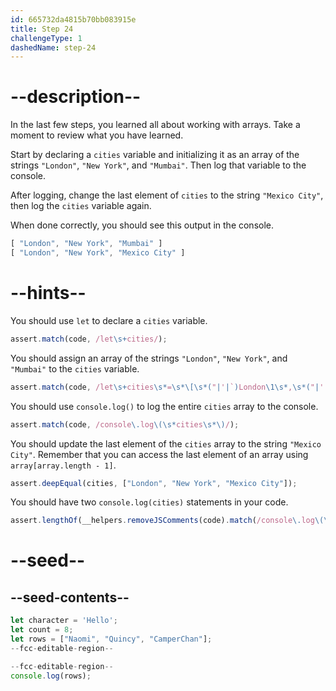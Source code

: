 ```yaml
---
id: 665732da4815b70bb083915e
title: Step 24
challengeType: 1
dashedName: step-24
---
```



# --description--

In the last few steps, you learned all about working with arrays. Take a moment to review what you have learned.

Start by declaring a `cities` variable and initializing it as an array of the strings `"London"`, `"New York"`, and `"Mumbai"`. Then log that variable to the console.

After logging, change the last element of `cities` to the string `"Mexico City"`, then log the `cities` variable again.

When done correctly, you should see this output in the console.

```js
[ "London", "New York", "Mumbai" ]
[ "London", "New York", "Mexico City" ]
```

# --hints--

You should use `let` to declare a `cities` variable.

```js
assert.match(code, /let\s+cities/);
```

You should assign an array of the strings `"London"`, `"New York"`, and `"Mumbai"` to the `cities` variable.

```js
assert.match(code, /let\s+cities\s*=\s*\[\s*("|'|`)London\1\s*,\s*("|'|`)New York\2\s*,\s*("|'|`)Mumbai\3\s*,?\s*\]/);
```

You should use `console.log()` to log the entire `cities` array to the console.

```js
assert.match(code, /console\.log\(\s*cities\s*\)/);
```

You should update the last element of the `cities` array to the string `"Mexico City"`. Remember that you can access the last element of an array using `array[array.length - 1]`.

```js
assert.deepEqual(cities, ["London", "New York", "Mexico City"]);
```

You should have two `console.log(cities)` statements in your code.

```js
assert.lengthOf(__helpers.removeJSComments(code).match(/console\.log\(\s*cities\s*\)/g), 2);
```

# --seed--

## --seed-contents--

```js
let character = 'Hello';
let count = 8;
let rows = ["Naomi", "Quincy", "CamperChan"];
--fcc-editable-region--

--fcc-editable-region--
console.log(rows);
```
